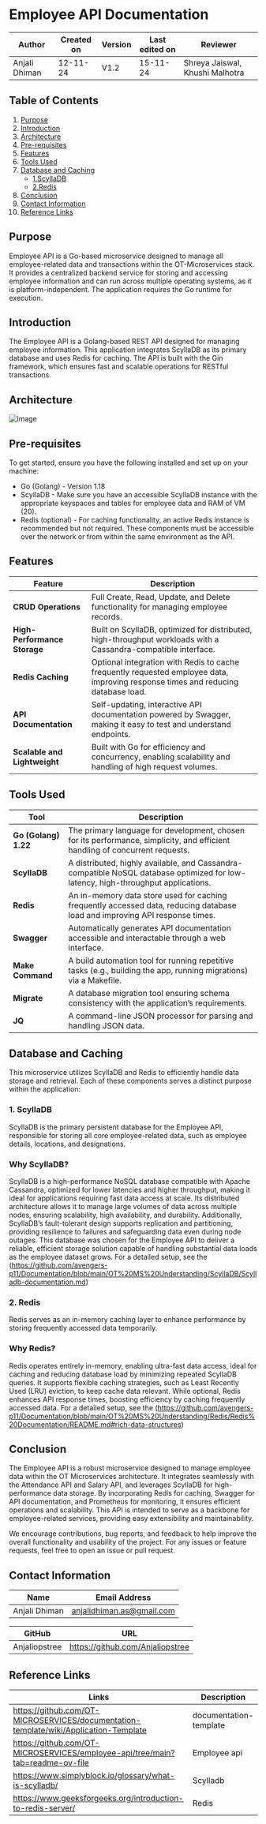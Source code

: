 # Employee API Documentation 

| **Author** | **Created on** | **Version** | **Last edited on** | **Reviewer** |
|------------|----------------|-------------------|---------------------|----------|
| Anjali Dhiman  | 12-11-24      | V1.2  | 15-11-24           | Shreya Jaiswal, Khushi Malhotra |


## Table of Contents
1. [Purpose](#purpose)
2. [Introduction](#introduction)
3. [Architecture](#architecture)
4. [Pre-requisites](#pre-requisites)
5. [Features](#features)
6. [Tools Used](#tools-used)
7. [Database and Caching](#database-and-caching)
   - [1.ScyllaDB](#1.scylladb)
   - [2.Redis](#2.redis)
8. [Conclusion](#conclusion)
9. [Contact Information](#contact-information)
10. [Reference Links](#reference-links)

## Purpose
Employee API is a Go-based microservice designed to manage all employee-related data and transactions within the OT-Microservices stack. It provides a centralized backend service for storing and accessing employee information and can run across multiple operating systems, as it is platform-independent. The application requires the Go runtime for execution.


## Introduction

The Employee API is a Golang-based REST API designed for managing employee information. This application integrates ScyllaDB as its primary database and uses Redis for caching. The API is built with the Gin framework, which ensures fast and scalable operations for RESTful transactions.


## Architecture
![image](https://github.com/user-attachments/assets/50d18e52-0e94-48d3-9db7-28ba439e819f)

## Pre-requisites
To get started, ensure you have the following installed and set up on your machine:

- Go (Golang) - Version 1.18
- ScyllaDB - Make sure you have an accessible ScyllaDB instance with the appropriate keyspaces and tables for employee data and RAM of VM (20).
- Redis (optional) - For caching functionality, an active Redis instance is recommended but not required.
These components must be accessible over the network or from within the same environment as the API.



## Features

| Feature                     | Description                                                                                          |
|-----------------------------|------------------------------------------------------------------------------------------------------|
| **CRUD Operations**         | Full Create, Read, Update, and Delete functionality for managing employee records.                  |
| **High-Performance Storage**| Built on ScyllaDB, optimized for distributed, high-throughput workloads with a Cassandra-compatible interface. |
| **Redis Caching**           | Optional integration with Redis to cache frequently requested employee data, improving response times and reducing database load. |
| **API Documentation**       | Self-updating, interactive API documentation powered by Swagger, making it easy to test and understand endpoints. |
| **Scalable and Lightweight**| Built with Go for efficiency and concurrency, enabling scalability and handling of high request volumes. |



## Tools Used

| Tool             | Description                                                                                                   |
|-------------------|---------------------------------------------------------------------------------------------------------------|
| **Go (Golang) 1.22** | The primary language for development, chosen for its performance, simplicity, and efficient handling of concurrent requests. |
| **ScyllaDB**        | A distributed, highly available, and Cassandra-compatible NoSQL database optimized for low-latency, high-throughput applications. |
| **Redis**           | An in-memory data store used for caching frequently accessed data, reducing database load and improving API response times. |
| **Swagger**         | Automatically generates API documentation accessible and interactable through a web interface.              |
| **Make Command**    | A build automation tool for running repetitive tasks (e.g., building the app, running migrations) via a Makefile. |
| **Migrate**         | A database migration tool ensuring schema consistency with the application’s requirements.                  |
| **JQ**              | A command-line JSON processor for parsing and handling JSON data.                                          |




## Database and Caching
This microservice utilizes ScyllaDB and Redis to efficiently handle data storage and retrieval. Each of these components serves a distinct purpose within the application:

### 1. ScyllaDB
ScyllaDB is the primary persistent database for the Employee API, responsible for storing all core employee-related data, such as employee details, locations, and designations.

### Why ScyllaDB?

ScyllaDB is a high-performance NoSQL database compatible with Apache Cassandra, optimized for lower latencies and higher throughput, making it ideal for applications requiring fast data access at scale. Its distributed architecture allows it to manage large volumes of data across multiple nodes, ensuring scalability, high availability, and durability. Additionally, ScyllaDB’s fault-tolerant design supports replication and partitioning, providing resilience to failures and safeguarding data even during node outages. This database was chosen for the Employee API to deliver a reliable, efficient storage solution capable of handling substantial data loads as the employee dataset grows.
For a detailed setup, see the (https://github.com/avengers-p11/Documentation/blob/main/OT%20MS%20Understanding/ScyllaDB/Scylladb-documentation.md)

### 2. Redis
Redis serves as an in-memory caching layer to enhance performance by storing frequently accessed data temporarily.


### Why Redis?
Redis operates entirely in-memory, enabling ultra-fast data access, ideal for caching and reducing database load by minimizing repeated ScyllaDB queries. It supports flexible caching strategies, such as Least Recently Used (LRU) eviction, to keep cache data relevant. While optional, Redis enhances API response times, boosting efficiency by caching frequently accessed data.
For a detailed setup, see the (https://github.com/avengers-p11/Documentation/blob/main/OT%20MS%20Understanding/Redis/Redis%20Documentation/README.md#rich-data-structures)

## Conclusion
The Employee API is a robust microservice designed to manage employee data within the OT Microservices architecture. It integrates seamlessly with the Attendance API and Salary API, and leverages ScyllaDB for high-performance data storage. By incorporating Redis for caching, Swagger for API documentation, and Prometheus for monitoring, it ensures efficient operations and scalability. This API is intended to serve as a backbone for employee-related services, providing easy extensibility and maintainability.

We encourage contributions, bug reports, and feedback to help improve the overall functionality and usability of the project. For any issues or feature requests, feel free to open an issue or pull request.

## Contact Information
| Name| Email Address      |
|-----|--------------------------|
| Anjali Dhiman | anjalidhiman.as@gmail.com |

| GitHub | URL |
|----------|---------|
|  Anjaliopstree  |  https://github.com/Anjaliopstree  |


## Reference Links
| Links | Description      |
|-----  |--------------------------|
| https://github.com/OT-MICROSERVICES/documentation-template/wiki/Application-Template | documentation-template |
| https://github.com/OT-MICROSERVICES/employee-api/tree/main?tab=readme-ov-file | Employee api | 
| https://www.simplyblock.io/glossary/what-is-scylladb/    | Scylladb |
| https://www.geeksforgeeks.org/introduction-to-redis-server/ | Redis |
